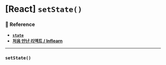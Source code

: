 # \[React\] `setState()`

### 📔 Reference
- **[`state`](/React_Theory/React_State.md)**
- **[처음 만난 리액트 / Inflearn](https://inf.run/YehVc)**

---

### `setState()`
